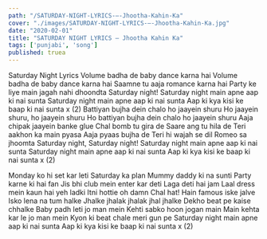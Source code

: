 ```yaml
---
path: "/SATURDAY-NIGHT-LYRICS-–-Jhootha-Kahin-Ka"
cover: "./images/SATURDAY-NIGHT-LYRICS-–-Jhootha-Kahin-Ka.jpg"
date: "2020-02-01"
title: "SATURDAY NIGHT LYRICS – Jhootha Kahin Ka"
tags: ['punjabi', 'song']
published: truea
---
```


Saturday Night Lyrics
Volume badha de baby dance karna hai
Volume badha de baby dance karna hai
Saamne tu aaja romance karna hai
Party ke liye main jagah nahi dhoondta
Saturday night!
Saturday night main apne aap ki nai sunta
Saturday night main apne aap ki nai sunta
Aap ki kya kisi ke baap ki nai sunta x (2)
Battiyan bujha dein chalo ho jaayein shuru
Ho jaayein shuru, ho jaayein shuru
Ho battiyan bujha dein chalo ho jaayein shuru
Aaja chipak jaayein banke glue
Chal bomb tu gira de
Saare ang tu hila de
Teri aakhon ka main pyasa
Aaja pyaas bujha de
Teri hi wajah se dil Romeo sa jhoomta
Saturday night, Saturday night!
Saturday night main apne aap ki nai sunta
Saturday night main apne aap ki nai sunta
Aap ki kya kisi ke baap ki nai sunta x (2)






Monday ko hi set kar leti Saturday ka plan
Mummy daddy ki na sunti
Party karne ki hai fan
Jis bhi club mein enter kar deti
Laga deti hai jam
Laal dress mein kaun hai yeh ladki
Itni hottie oh damn
Chal hat!
Hain famous iske jalve
Isko lena na tum halke
Jhalke jhalak jhalak jhal jhalke
Dekho beat pe kaise chhalke
Baby padh leti jo man mein
Kehti sabko hoon jogan main
Main kehta kar le jo man mein
Kyon ki beat chale meri gun pe
Saturday night main apne aap ki nai sunta
Aap ki kya kisi ke baap ki nai sunta x (2)
